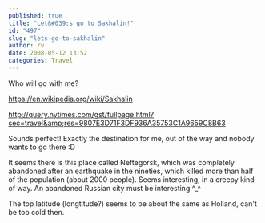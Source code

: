 ```yaml
---
published: true
title: "Let&#039;s go to Sakhalin!"
id: "497"
slug: "lets-go-to-sakhalin"
author: rv
date: 2008-05-12 13:52
categories: Travel
---
```

Who will go with me?

<a href="https://en.wikipedia.org/wiki/Sakhalin" target="_blank">https://en.wikipedia.org/wiki/Sakhalin</a>

<a href="http://query.nytimes.com/gst/fullpage.html?sec=travel&amp;res=9807E3D71F3DF936A35753C1A9659C8B63" target="_blank">http://query.nytimes.com/gst/fullpage.html?sec=travel&amp;res=9807E3D71F3DF936A35753C1A9659C8B63</a>

Sounds perfect! Exactly the destination for me, out of the way and nobody wants to go there :D

It seems there is this place called Neftegorsk, which was completely abandoned after an earthquake in the nineties, which killed more than half of the population (about 2000 people). Seems interesting, in a creepy kind of way. An abandoned Russian city must be interesting ^_^

The top latitude (longtitude?) seems to be about the same as Holland, can't be too cold then.